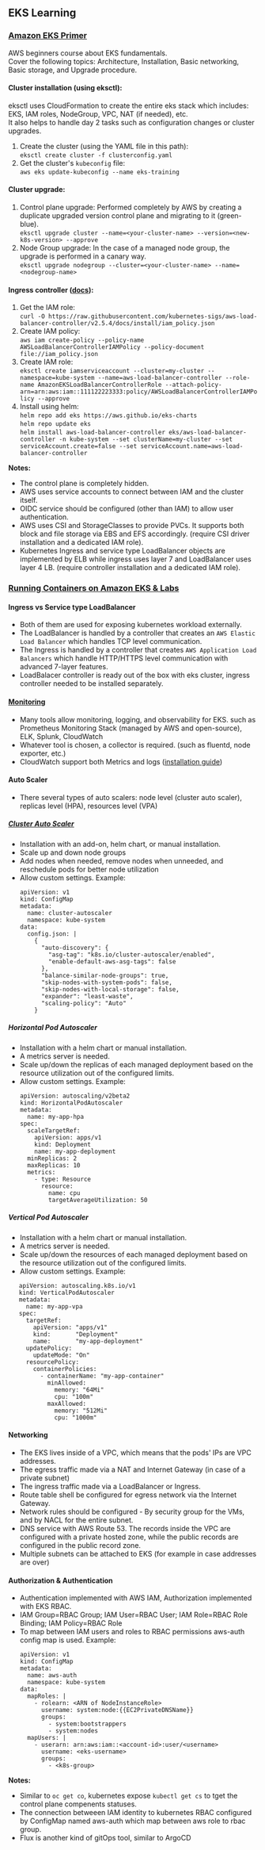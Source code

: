 ## EKS Learning

### [Amazon EKS Primer](https://explore.skillbuilder.aws/learn/course/57)  
AWS beginners course about EKS fundamentals.  
Cover the following topics: Architecture, Installation, Basic networking, Basic storage, and Upgrade procedure.  

#### Cluster installation (using eksctl):
eksctl uses CloudFormation to create the entire eks stack which includes: EKS, IAM roles, NodeGroup, VPC, NAT (if needed), etc.  
It also helps to handle day 2 tasks such as configuration changes or cluster upgrades.  
1. Create the cluster (using the YAML file in this path):  
`eksctl create cluster -f clusterconfig.yaml`
2. Get the cluster's `kubeconfig` file:  
   `aws eks update-kubeconfig --name eks-training`

#### Cluster upgrade:
1. Control plane upgrade:
   Performed completely by AWS by creating a duplicate upgraded version control plane and migrating to it (green-blue).  
   `eksctl upgrade cluster --name=<your-cluster-name> --version=<new-k8s-version> --approve`
2. Node Group upgrade:
   In the case of a managed node group, the upgrade is performed in a canary way.  
   `eksctl upgrade nodegroup --cluster=<your-cluster-name> --name=<nodegroup-name>`

#### Ingress controller ([docs](https://docs.aws.amazon.com/eks/latest/userguide/aws-load-balancer-controller.html)):
1. Get the IAM role:  
   `curl -O https://raw.githubusercontent.com/kubernetes-sigs/aws-load-balancer-controller/v2.5.4/docs/install/iam_policy.json`
3. Create IAM policy:  
   `aws iam create-policy --policy-name AWSLoadBalancerControllerIAMPolicy --policy-document file://iam_policy.json`
4. Create IAM role:  
   `eksctl create iamserviceaccount --cluster=my-cluster --namespace=kube-system --name=aws-load-balancer-controller --role-name AmazonEKSLoadBalancerControllerRole --attach-policy-arn=arn:aws:iam::111122223333:policy/AWSLoadBalancerControllerIAMPolicy --approve`
5. Install using helm:  
   `helm repo add eks https://aws.github.io/eks-charts`  
   `helm repo update eks`  
   `helm install aws-load-balancer-controller eks/aws-load-balancer-controller -n kube-system --set clusterName=my-cluster --set serviceAccount.create=false --set serviceAccount.name=aws-load-balancer-controller`  

**Notes:**
- The control plane is completely hidden.
- AWS uses service accounts to connect between IAM and the cluster itself.
- OIDC service should be configured (other than IAM) to allow user authentication.
- AWS uses CSI and StorageClasses to provide PVCs. It supports both block and file storage via EBS and EFS accordingly. (require CSI driver installation and a dedicated IAM role).
- Kubernetes Ingress and service type LoadBalancer objects are implemented by ELB while ingress uses layer 7 and LoadBalancer uses layer 4 LB. (require controller installation and a dedicated IAM role).

### [Running Containers on Amazon EKS & Labs](https://explore.skillbuilder.aws/learn/course/15132/running-containers-on-amazon-eks-hebrew)  

#### Ingress vs Service type LoadBalancer
- Both of them are used for exposing kubernetes workload externally.
- The LoadBalancer is handled by a controller that creates an `AWS Elastic Load Balancer` which handles TCP level communication.
- The Ingress is handled by a controller that creates `AWS Application Load Balancers` which handle HTTP/HTTPS level communication with advanced 7-layer features.
- LoadBalacer controller is ready out of the box with eks cluster, ingress controller needed to be installed separately.

#### [Monitoring](https://explore.skillbuilder.aws/learn/course/15132/play/72947/collecting-metrics)
- Many tools allow monitoring, logging, and observability for EKS. such as Prometheus Monitoring Stack (managed by AWS and open-source), ELK, Splunk, CloudWatch
- Whatever tool is chosen, a collector is required. (such as fluentd, node exporter, etc.)
- CloudWatch support both Metrics and logs ([installation guide](https://docs.aws.amazon.com/AmazonCloudWatch/latest/monitoring/deploy-container-insights-EKS.html))

#### Auto Scaler
- There several types of auto scalers: node level (cluster auto scaler), replicas level (HPA), resources level (VPA)
##### [Cluster Auto Scaler](https://artifacthub.io/packages/helm/cluster-autoscaler/cluster-autoscaler)
- Installation with an add-on, helm chart, or manual installation.
- Scale up and down node groups
- Add nodes when needed, remove nodes when unneeded, and reschedule pods for better node utilization
- Allow custom settings. Example:
  ```
  apiVersion: v1
  kind: ConfigMap
  metadata:
    name: cluster-autoscaler
    namespace: kube-system
  data:
    config.json: |
      {
        "auto-discovery": {
          "asg-tag": "k8s.io/cluster-autoscaler/enabled",
          "enable-default-aws-asg-tags": false
        },
        "balance-similar-node-groups": true,
        "skip-nodes-with-system-pods": false,
        "skip-nodes-with-local-storage": false,
        "expander": "least-waste",
        "scaling-policy": "Auto"
      }
   ```
##### Horizontal Pod Autoscaler
- Installation with a helm chart or manual installation.
- A metrics server is needed.
- Scale up/down the replicas of each managed deployment based on the resource utilization out of the configured limits.
- Allow custom settings. Example:
   ```
   apiVersion: autoscaling/v2beta2
   kind: HorizontalPodAutoscaler
   metadata:
     name: my-app-hpa
   spec:
     scaleTargetRef:
       apiVersion: apps/v1
       kind: Deployment
       name: my-app-deployment
     minReplicas: 2
     maxReplicas: 10
     metrics:
       - type: Resource
         resource:
           name: cpu
           targetAverageUtilization: 50
   ```
##### Vertical Pod Autoscaler
- Installation with a helm chart or manual installation.
- A metrics server is needed.
- Scale up/down the resources of each managed deployment based on the resource utilization out of the configured limits.
- Allow custom settings. Example:
```
   apiVersion: autoscaling.k8s.io/v1
   kind: VerticalPodAutoscaler
   metadata:
     name: my-app-vpa
   spec:
     targetRef:
       apiVersion: "apps/v1"
       kind:       "Deployment"
       name:       "my-app-deployment"
     updatePolicy:
       updateMode: "On"
     resourcePolicy:
       containerPolicies:
         - containerName: "my-app-container"
           minAllowed:
             memory: "64Mi"
             cpu: "100m"
           maxAllowed:
             memory: "512Mi"
             cpu: "1000m"
```

#### Networking
- The EKS lives inside of a VPC, which means that the pods' IPs are VPC addresses.
- The egress traffic made via a NAT and Internet Gateway (in case of a private subnet)
- The ingress traffic made via a LoadBalancer or Ingress.
- Route table shell be configured for egress network via the Internet Gateway.
- Network rules should be configured - By security group for the VMs, and by NACL for the entire subnet.
- DNS service with AWS Route 53. The records inside the VPC are configured with a private hosted zone, while the public records are configured in the public record zone.
- Multiple subnets can be attached to EKS (for example in case addresses are over)

#### Authorization & Authentication
- Authentication implemented with AWS IAM, Authorization implemented with EKS RBAC.
- IAM Group=RBAC Group; IAM User=RBAC User; IAM Role=RBAC Role Binding; IAM Policy=RBAC Role
- To map between IAM users and roles to RBAC permissions aws-auth config map is used. Example:
  ```
  apiVersion: v1
  kind: ConfigMap
  metadata:
    name: aws-auth
    namespace: kube-system
  data:
    mapRoles: |
      - rolearn: <ARN of NodeInstanceRole>
        username: system:node:{{EC2PrivateDNSName}}
        groups:
          - system:bootstrappers
          - system:nodes
    mapUsers: |
      - userarn: arn:aws:iam::<account-id>:user/<username>
        username: <eks-username>
        groups:
          - <k8s-group>
  ```

**Notes:**
- Similar to `oc get co`, kubernetes expose `kubectl get cs` to tget the control plane compenents statuses.
- The connection betweeen IAM identity to kubernetes RBAC configured by ConfigMap named aws-auth which map between aws role to rbac group.
- Flux is another kind of gitOps tool, similar to ArgoCD
